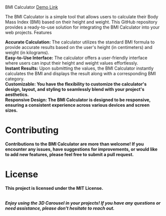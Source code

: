 BMI Calculator
<a href="[https://https://jo-erl.github.io/BMIcalculator/">Demo Link</a>


The BMI Calculator is a simple tool that allows users to calculate their Body Mass Index (BMI) based on their height and weight. This GitHub repository provides a ready-to-use solution for integrating the BMI Calculator into your web projects.
Features
   
<b>Accurate Calculation:</b> The calculator utilizes the standard BMI formula to provide accurate results based on the user's height (in centimeters) and weight (in kilograms).<br>
<b>Easy-to-Use Interface:</b> The calculator offers a user-friendly interface where users can input their height and weight values effortlessly.<br>
<b>Instant Results:</b> Upon submitting the values, the BMI Calculator instantly calculates the BMI and displays the result along with a corresponding BMI category.<br>
<b>Customizable:<b> You have the flexibility to customize the calculator's design, layout, and styling to seamlessly blend with your project's aesthetics.<br>
<b>Responsive Design:</b> The BMI Calculator is designed to be responsive, ensuring a consistent experience across various devices and screen sizes.
  
<h1>Contributing</h1>
Contributions to the BMI Calculator are more than welcome! If you encounter any issues, have suggestions for improvements, or would like to add new features, please feel free to submit a pull request.

<h1>License</h1>
This project is licensed under the MIT License.<br><br>

<i>Enjoy using the 3D Carousel in your projects! If you have any questions or need assistance, please don't hesitate to reach out.</i>
